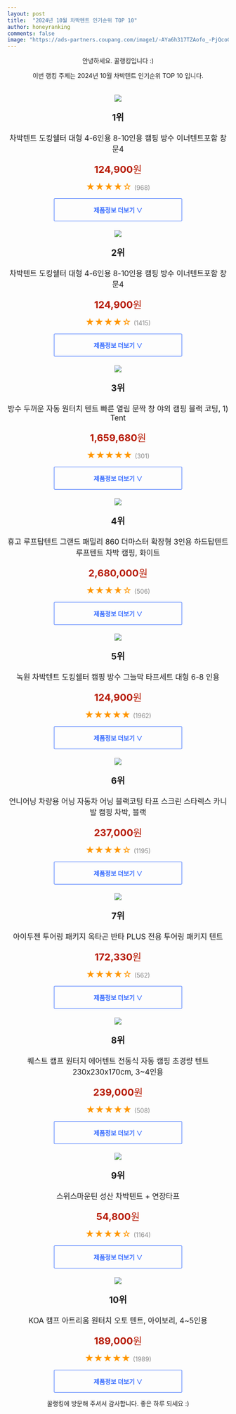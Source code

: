 ```yaml
---
layout: post
title:  "2024년 10월 차박텐트 인기순위 TOP 10"
author: honeyranking
comments: false
image: "https://ads-partners.coupang.com/image1/-AYa6h317TZAofo_-PjQcoGFz66FrXZ0xSsdApIkLb_kdnUPz-BWJ7iNE30c-4Z0Q7Fqe9GdBHYWwbLGBwtzyEGaL2PHDVNx_CKs50ZUsbabCqiBDH9u7mQRRKa1ZO0dgIAJxX6L003goqAXQmQGmRS-vgh_GWbaE-olTVxSWU_bwUb4t9CUFwagkDgKRMNm0R9tfGOzjwXauOYOrkjLCqSrzuqSZit2jXp7HV5ccWbYlcRTqZTamnTFaJTQVC9plVM_lgxR_Bu4RoBLBrBKXPmEvQpPdNDsH__ynI-TfQwvugb605mg-N4="
---
```

<p style="text-align: center;">안녕하세요. 꿀랭킹입니다 :)</p>
<p style="text-align: center;">이번 랭킹 주제는 2024년 10월 차박텐트 인기순위 TOP 10 입니다.</p><center><img src="https://ads-partners.coupang.com/image1/-AYa6h317TZAofo_-PjQcoGFz66FrXZ0xSsdApIkLb_kdnUPz-BWJ7iNE30c-4Z0Q7Fqe9GdBHYWwbLGBwtzyEGaL2PHDVNx_CKs50ZUsbabCqiBDH9u7mQRRKa1ZO0dgIAJxX6L003goqAXQmQGmRS-vgh_GWbaE-olTVxSWU_bwUb4t9CUFwagkDgKRMNm0R9tfGOzjwXauOYOrkjLCqSrzuqSZit2jXp7HV5ccWbYlcRTqZTamnTFaJTQVC9plVM_lgxR_Bu4RoBLBrBKXPmEvQpPdNDsH__ynI-TfQwvugb605mg-N4=" style="margin-top:20px" /></center><p style="text-align: center; font-size: 20px"><b>1위</b></p><p style="text-align: center; font-size: 17px">차박텐트 도킹쉘터 대형 4-6인용 8-10인용 캠핑 방수 이너텐트포함 창문4</p><p style="text-align: center;"><span style="color: #b61800; font-size: 22px;"><b>124,900</b>원</span></p><p style="text-align: center;"><span style="color: #ff9600; font-size: 20px;">★★★★☆ </span><span style="color: #878787;">(968)</span></p><center><a href="https://link.coupang.com/re/AFFSDP?lptag=AF3899140&subid=honeyrank&pageKey=7274143076&itemId=23198812548&vendorItemId=90829178841&traceid=V0-153-d104612fdbe03552&requestid=20241010210000650207211355&token=31850C%7CMIXED"><div style="font-size: 14px; display: inline-block; padding: 15px 90px; color: #346aff; border-radius: 2px; border: 1px solid #346aff; cursor: pointer;"><b>제품정보 더보기 &or;</b></div></a></center><center><img src="https://ads-partners.coupang.com/image1/sp9wTXkQA3NnnhT9sq29W5CSdFOGAEts4xtNTiJCVZf_b9QMgwQdGZStqJsXkqp2RtnEcZ7kjLUD4EWRlxD_9WE9j26PTBCW5zJn7io5d7gBFX_SDxI05rGV31NakZxoCiFM-OhAChKZqCIOzJzIi4fhcM-T0LLL-uxqKpIuMtpS3u377x2BXWf1mtsVEave0YL6ulOpEy_LSYMZsQ-RNgFLO2LCsSdiHpWEm9O9Ek1Rp5wQuW5Iamj7IBHaTvmWaIdiStHNNy_-zl38Ed1XE1l-mwhLfLpkLW_bBaOIQw42LjmQNrq4SbWn" style="margin-top:20px" /></center><p style="text-align: center; font-size: 20px"><b>2위</b></p><p style="text-align: center; font-size: 17px">차박텐트 도킹쉘터 대형 4-6인용 8-10인용 캠핑 방수 이너텐트포함 창문4</p><p style="text-align: center;"><span style="color: #b61800; font-size: 22px;"><b>124,900</b>원</span></p><p style="text-align: center;"><span style="color: #ff9600; font-size: 20px;">★★★★☆ </span><span style="color: #878787;">(1415)</span></p><center><a href="https://link.coupang.com/re/AFFSDP?lptag=AF3899140&subid=honeyrank&pageKey=7274143076&itemId=22293761730&vendorItemId=90816340712&traceid=V0-153-d104612fdbe03552&requestid=20241010210000650207211355&token=31850C%7CMIXED"><div style="font-size: 14px; display: inline-block; padding: 15px 90px; color: #346aff; border-radius: 2px; border: 1px solid #346aff; cursor: pointer;"><b>제품정보 더보기 &or;</b></div></a></center><center><img src="https://ads-partners.coupang.com/image1/kaZcExDMsKYFEHixkbmKP3FwjNwiNq4-uG8N7zn8FyjvHE3UVD2aMGG0HlDWaSPeDvWxPbegM_PvwD5p6p9h6L03bb0t3y8KX4a0WaaVdQCMYwTZjN1H_OIkQ6vJqMAhIpoj1q-bJHoR_c-2Mm7JJPDSpCVJ8XvwlsfxBpEWNELQ2fPzywyATPMiKSNxVPkT8tw8a7PDGk8Xpw4thRaiQnQTIMg7LW-vSAH99DI9j7R7i2nX7RupTlRoHBD0722jPWjtNqXWvFCBwo2cXve78y9cCOcFxqBKXt-mCt18pT1qTYDJQPGcv9e7nkANng==" style="margin-top:20px" /></center><p style="text-align: center; font-size: 20px"><b>3위</b></p><p style="text-align: center; font-size: 17px">방수 두꺼운 자동 원터치 텐트 빠른 열림 문짝 창 야외 캠핑 블랙 코팅, 1) Tent</p><p style="text-align: center;"><span style="color: #b61800; font-size: 22px;"><b>1,659,680</b>원</span></p><p style="text-align: center;"><span style="color: #ff9600; font-size: 20px;">★★★★★ </span><span style="color: #878787;">(301)</span></p><center><a href="https://link.coupang.com/re/AFFSDP?lptag=AF3899140&subid=honeyrank&pageKey=8315274690&itemId=23997185064&vendorItemId=91207127197&traceid=V0-153-76d0cb4e4284ef1c&clickBeacon=2d5ae9d0-86ff-11ef-9396-9d91caa54a43%7E3&requestid=20241010210000650207211355&token=31850C%7CMIXED"><div style="font-size: 14px; display: inline-block; padding: 15px 90px; color: #346aff; border-radius: 2px; border: 1px solid #346aff; cursor: pointer;"><b>제품정보 더보기 &or;</b></div></a></center><center><img src="https://ads-partners.coupang.com/image1/nMv9t6C3r3EwXlSonIZDpOO9ZJC3jsVhLl00UdHp_XszJz9FLAos6O_LNFyU3Nh4C6cLC_lZ_1x55jPtU-AkqZ8MKvuPdD148pRbxcBcv-UhnHWq8KltKD2GJwuyzLR-zwc7AlXiWBkFbkuRpCjM8XibY6TkyLUcLKShFbaMnmispaD0I6kBf0z5NJCbF3cC6CZgn3n-OqoP2D7Cl6VjjIO5646BG9w0Q3u7-IX7y9Sbt-cGKWZ6TlQB97_ZrH14IBWD-UFOpuMQVttmizZCI0mfJF__6aBfogfLyjL3mWkGBmdaAtLzt6DkDcJDcA==" style="margin-top:20px" /></center><p style="text-align: center; font-size: 20px"><b>4위</b></p><p style="text-align: center; font-size: 17px">휴고 루프탑텐트 그랜드 패밀리 860 더마스터 확장형 3인용 하드탑텐트 루프텐트 차박 캠핑, 화이트</p><p style="text-align: center;"><span style="color: #b61800; font-size: 22px;"><b>2,680,000</b>원</span></p><p style="text-align: center;"><span style="color: #ff9600; font-size: 20px;">★★★★☆ </span><span style="color: #878787;">(506)</span></p><center><a href="https://link.coupang.com/re/AFFSDP?lptag=AF3899140&subid=honeyrank&pageKey=7268367834&itemId=18530818456&vendorItemId=75421556782&traceid=V0-153-0232e3466993e13d&clickBeacon=2d5b10e0-86ff-11ef-bd79-91b4aa5b5abd%7E3&requestid=20241010210000650207211355&token=31850C%7CMIXED"><div style="font-size: 14px; display: inline-block; padding: 15px 90px; color: #346aff; border-radius: 2px; border: 1px solid #346aff; cursor: pointer;"><b>제품정보 더보기 &or;</b></div></a></center><center><img src="https://ads-partners.coupang.com/image1/-01BqMjK8r8-_4wa-xHcLUQCPEXs8mLbwTgM_uAOqj5ujbz7xQ1twWCuXxTIyt882zjEv7BelFg7QrM_5odx2Qu4U4yzKbBLy7WBUDFSP_JR7-7KMgNIhDTcHTx3Z6EwOTaHXWB7dE1V336FXOnOtYCydux8501n8_1p4VVC-tlZUS24krr0hgE0RORIGHyNWlpxqM-WSjI7mpc-GLqD5pvTJY6m2S7KDTWpratePGnb4vyNKxDUV7fEkBiegJUwAy6iGR3akWhhm5z5-4jwdV0ubeXoFudl1Bzgj1O00piZguWT0jhV-Ts=" style="margin-top:20px" /></center><p style="text-align: center; font-size: 20px"><b>5위</b></p><p style="text-align: center; font-size: 17px">녹원 차박텐트 도킹쉘터 캠핑 방수 그늘막 타프세트 대형 6-8 인용</p><p style="text-align: center;"><span style="color: #b61800; font-size: 22px;"><b>124,900</b>원</span></p><p style="text-align: center;"><span style="color: #ff9600; font-size: 20px;">★★★★★ </span><span style="color: #878787;">(1962)</span></p><center><a href="https://link.coupang.com/re/AFFSDP?lptag=AF3899140&subid=honeyrank&pageKey=7506274788&itemId=23748583229&vendorItemId=90870271949&traceid=V0-153-4424cde01ef98072&requestid=20241010210000650207211355&token=31850C%7CMIXED"><div style="font-size: 14px; display: inline-block; padding: 15px 90px; color: #346aff; border-radius: 2px; border: 1px solid #346aff; cursor: pointer;"><b>제품정보 더보기 &or;</b></div></a></center><center><img src="https://ads-partners.coupang.com/image1/s7_7eBiEAIGrOUe6s1Cr1L210EapOSO6A6BIYSaQPcAy3Lt81tD9hwsBuorwsPbZvEYvVBpL54pqjUaLDhvWGF2Y05sxfiovuwboTt6OejMnLfBppUXFGNXenZfEpaB9XSPIa8Mch_mYiX2n87iWQtYobynm0aIgNZPQz-ZQ0s8xnRDz0LiGMSO-dStKcMmlTr_4-ZIzYAHRPllCHSy32LwGWIFIsqXAE91vhERkMsI3nzjxAqgOZ_x-N-6gH7OYEmfBEKiW294V05kEHD3RcUpjLzRJI0eJ1lFdGlIAk-0grfZq6fDgHsbhTPql_pZA" style="margin-top:20px" /></center><p style="text-align: center; font-size: 20px"><b>6위</b></p><p style="text-align: center; font-size: 17px">언니어닝 차량용 어닝 자동차 어닝 블랙코팅 타프 스크린 스타렉스 카니발 캠핑 차박, 블랙</p><p style="text-align: center;"><span style="color: #b61800; font-size: 22px;"><b>237,000</b>원</span></p><p style="text-align: center;"><span style="color: #ff9600; font-size: 20px;">★★★★☆ </span><span style="color: #878787;">(1195)</span></p><center><a href="https://link.coupang.com/re/AFFSDP?lptag=AF3899140&subid=honeyrank&pageKey=7925956504&itemId=21789162196&vendorItemId=89235852899&traceid=V0-153-4e9f90b505f23aa7&clickBeacon=2d5b10e0-86ff-11ef-8e8a-def1f183f647%7E3&requestid=20241010210000650207211355&token=31850C%7CMIXED"><div style="font-size: 14px; display: inline-block; padding: 15px 90px; color: #346aff; border-radius: 2px; border: 1px solid #346aff; cursor: pointer;"><b>제품정보 더보기 &or;</b></div></a></center><center><img src="https://ads-partners.coupang.com/image1/plXRGPPB5dmzEKwLpkDngS_bL6eu28hssDtUz2cLeoKyicz-6c-KODkYq_8jBFpTSOxyt3QvsHUX8ehVdweEFhvz0QuA6yRfgpEI3hxC5LZ107i6eRfJLAUjpSqXa0cmowARvxGYRT7BywbeUehh6l7_WIOLkaDUiYJah3yrrjxbJgERoWJr401twdvGsopQVbiX85wo6AjWz_VbPQkD3pVofUyvcfXnRIY7JkLH7crKUlSB1OCD5-bZNORKtamG_HuWzIXPrgQIo1V7Hm7OvGaI6w==" style="margin-top:20px" /></center><p style="text-align: center; font-size: 20px"><b>7위</b></p><p style="text-align: center; font-size: 17px">아이두젠 투어링 패키지 옥타곤 반타 PLUS 전용 투어링 패키지 텐트</p><p style="text-align: center;"><span style="color: #b61800; font-size: 22px;"><b>172,330</b>원</span></p><p style="text-align: center;"><span style="color: #ff9600; font-size: 20px;">★★★★☆ </span><span style="color: #878787;">(562)</span></p><center><a href="https://link.coupang.com/re/AFFSDP?lptag=AF3899140&subid=honeyrank&pageKey=7243545643&itemId=18410132298&vendorItemId=90527876773&traceid=V0-153-e25d3da6a88379e5&requestid=20241010210000650207211355&token=31850C%7CMIXED"><div style="font-size: 14px; display: inline-block; padding: 15px 90px; color: #346aff; border-radius: 2px; border: 1px solid #346aff; cursor: pointer;"><b>제품정보 더보기 &or;</b></div></a></center><center><img src="https://ads-partners.coupang.com/image1/m6QboxbVNaLOct_NmwMWsZjoqZeOQ5zz2msbki4KU0bhtFW9H03N_I8DBRrmJDqwuz_jODSFBvdgj0g4b4JBIRyNuIz5PU5A7pFxJ7WubOZRzWxXi_UTZQAqhbPPh40prViu0HI4P-0dnr6VTaoisN90vL4vGxxEdmrD6eE9DJ2SJJ-zwfLS9rBHvxvuUIkAt49iMd7vOIhlHM60VHhVNIBjF3hElKkaYbUHPfBST2aCTOwS_wQoaXTCjrdpM529bnZpAJH0BQslSpwxHFrCz4ZM5lkYsMMkrWPtUdmJXfaNFujjawQKnwWK2ViZODU=" style="margin-top:20px" /></center><p style="text-align: center; font-size: 20px"><b>8위</b></p><p style="text-align: center; font-size: 17px">퀘스트 캠프 원터치 에어텐트 전동식 자동 캠핑 초경량 텐트 230x230x170cm, 3~4인용</p><p style="text-align: center;"><span style="color: #b61800; font-size: 22px;"><b>239,000</b>원</span></p><p style="text-align: center;"><span style="color: #ff9600; font-size: 20px;">★★★★★ </span><span style="color: #878787;">(508)</span></p><center><a href="https://link.coupang.com/re/AFFSDP?lptag=AF3899140&subid=honeyrank&pageKey=8263440545&itemId=23807849024&vendorItemId=91058348275&traceid=V0-153-830dbce486f418cf&clickBeacon=2d5b10e0-86ff-11ef-8ff3-e017f0f7dbff%7E3&requestid=20241010210000650207211355&token=31850C%7CMIXED"><div style="font-size: 14px; display: inline-block; padding: 15px 90px; color: #346aff; border-radius: 2px; border: 1px solid #346aff; cursor: pointer;"><b>제품정보 더보기 &or;</b></div></a></center><center><img src="https://ads-partners.coupang.com/image1/X4JxeEVr62wacmEpX0-IU0I_arugEIxTLI80ulQ1dOg8crnrxmtdnSff0UScSn98HjmTdydC8sZsFmUm4LJ8r7oFiprWCproPzIwDoUtl9e5wUNRgLbONQpeUSZImkFnPfWxEKl76Tu5lSnR2pj-8U28cD8RXHiokJtCDpX5A3npNbr6rRBpwzYMw0Hin5aVJUcHpzn_Q1etpbKBIYaP0lY94H-EgcR_N_Eqa0X4Pog21_vpjxzzIrtlY18SnV8Yb-Y87_TRnz43Cvwqpe-a3oPHhFnChicFYrY=" style="margin-top:20px" /></center><p style="text-align: center; font-size: 20px"><b>9위</b></p><p style="text-align: center; font-size: 17px">스위스마운틴 성산 차박텐트 + 연장타프</p><p style="text-align: center;"><span style="color: #b61800; font-size: 22px;"><b>54,800</b>원</span></p><p style="text-align: center;"><span style="color: #ff9600; font-size: 20px;">★★★★☆ </span><span style="color: #878787;">(1164)</span></p><center><a href="https://link.coupang.com/re/AFFSDP?lptag=AF3899140&subid=honeyrank&pageKey=8202445753&itemId=23517710489&vendorItemId=72440343654&traceid=V0-153-f780900758fc5725&requestid=20241010210000650207211355&token=31850C%7CMIXED"><div style="font-size: 14px; display: inline-block; padding: 15px 90px; color: #346aff; border-radius: 2px; border: 1px solid #346aff; cursor: pointer;"><b>제품정보 더보기 &or;</b></div></a></center><center><img src="https://ads-partners.coupang.com/image1/BXV_KqnYEsYPCa0QBZyHbdg9uA2op2odL4Ns9_PayjIsUTq2z_k6wVId0G9TnbGyJBaY5D2cKWvq_DmxZpwmiFGzggZXjlVYdpV32ykEQ5HokPVFoIKM3bGXM26VXm0-pgGAC1KzVg8zWXBu9RP2PObGA51nrbW6rkMC2_BLv47DFfE8YLmyWPzNf-sZKPJZT0QwPWutStWjoYhclETTEDIcUVxmgVVV18HxXx7oZiNvcG6w5UKRKt7yjizIsIne3pFJ8uwLdjKZstAoYQUmnIoMyVuxxA==" style="margin-top:20px" /></center><p style="text-align: center; font-size: 20px"><b>10위</b></p><p style="text-align: center; font-size: 17px">KOA 캠프 아트리움 원터치 오토 텐트, 아이보리, 4~5인용</p><p style="text-align: center;"><span style="color: #b61800; font-size: 22px;"><b>189,000</b>원</span></p><p style="text-align: center;"><span style="color: #ff9600; font-size: 20px;">★★★★★ </span><span style="color: #878787;">(1989)</span></p><center><a href="https://link.coupang.com/re/AFFSDP?lptag=AF3899140&subid=honeyrank&pageKey=8101576138&itemId=22917369001&vendorItemId=89951780342&traceid=V0-153-50cc09c7482cfe33&clickBeacon=2d5b10e0-86ff-11ef-ae89-b21232b9ef22%7E3&requestid=20241010210000650207211355&token=31850C%7CMIXED"><div style="font-size: 14px; display: inline-block; padding: 15px 90px; color: #346aff; border-radius: 2px; border: 1px solid #346aff; cursor: pointer;"><b>제품정보 더보기 &or;</b></div></a></center><p style="text-align: center;">꿀랭킹에 방문해 주셔서 감사합니다. 좋은 하루 되세요 :)</p>